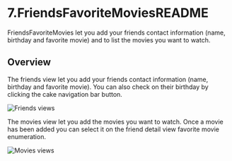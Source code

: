 # 7.FriendsFavoriteMoviesREADME

FriendsFavoriteMovies let you add your friends contact information (name, birthday and favorite movie) and to list the movies you want to watch.

## Overview

The friends view let you add your friends contact information (name, birthday and favorite movie). You can also check on their birthday by clicking the cake navigation bar button.

![Friends views](Friends)

The movies view let you add the movies you want to watch. Once a movie has been added you can select it on the friend detail view favorite movie enumeration. 

![Movies views](Movies)

